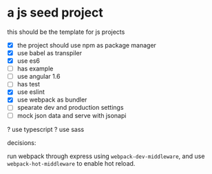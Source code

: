 # a js seed project
this should be the template for js projects

- [x] the project should use npm as package manager
- [x] use babel as transpiler 
- [x] use es6
- [ ] has example
- [ ] use angular 1.6
- [ ] has test
- [x] use eslint
- [x] use webpack as bundler
- [ ] spearate dev and production settings
- [ ] mock json data and serve with jsonapi

? use typescript
? use sass

decisions:

run webpack through express using `webpack-dev-middleware`, and use `webpack-hot-middleware` to enable hot reload.